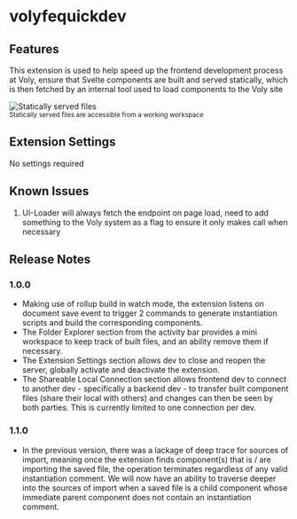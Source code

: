 # volyfequickdev

## Features

This extension is used to help speed up the frontend development process at Voly, ensure that Svelte components are built and served statically, which is then fetched by an internal tool used to load components to the Voly site

![Statically served files](https://ui.voly.co.uk/extension-media/volyfequickdev-treeview.png)
<br /><sup>Statically served files are accessible from a working workspace</sup>

## Extension Settings

No settings required

## Known Issues

1. UI-Loader will always fetch the endpoint on page load, need to add something to the Voly system as a flag to ensure it only makes call when necessary

## Release Notes

### 1.0.0

- Making use of rollup build in watch mode, the extension listens on document save event to trigger 2 commands to generate instantiation scripts and build the corresponding components.
- The Folder Explorer section from the activity bar provides a mini workspace to keep track of built files, and an ability remove them if necessary.
- The Extension Settings section allows dev to close and reopen the server, globally activate and deactivate the extension.
- The Shareable Local Connection section allows frontend dev to connect to another dev - specifically a backend dev - to transfer built component files (share their local with others) and changes can then be seen by both parties. This is currently limited to one connection per dev.

### 1.1.0
- In the previous version, there was a lackage of deep trace for sources of import, meaning once the extension finds component(s) that is / are importing the saved file, the operation terminates regardless of any valid instantiation comment. We will now have an ability to traverse deeper into the sources of import when a saved file is a child component whose immediate parent component does not contain an instantiation comment.
